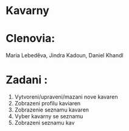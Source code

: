 # Kavarny

# Clenovia: 
Maria Lebeděva, Jindra Kadoun, Daniel Khandl

# Zadani : 
1) Vytvoreni/upraveni/mazani nove kavaren
2) Zobrazeni profilu kaviaren
3) Zobrazenie seznamu kavaren
4) Vyber kavarny se seznamu
5) Zobrazeni seznamu kav 


 
